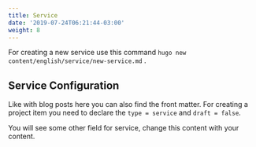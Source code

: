 ```yaml
---
title: Service
date: '2019-07-24T06:21:44-03:00'
weight: 8
---
```


For creating a new service use this command `hugo new content/english/service/new-service.md` .

## Service Configuration

Like with blog posts here you can also find the front matter. For creating a project item you need to declare the `type = service` and `draft = false`.

You will see some other field for service, change this content with your content.
